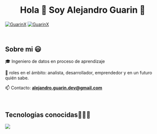 <h1 align="center">Hola 👋  Soy Alejandro Guarin 👋 </h1> 

<p align="left">
  <a href="/" target="blank"><img align="center" src="https://img.shields.io/badge/Linkedin-000000?style=for-the-badge&logo=linkedin&logoColor=blue" alt="GuarinX"/></a>
  <a href="https://www.instagram.com/dev.guarin/" target="blank"><img align="center" src="https://img.shields.io/badge/Instagram-000000?style=for-the-badge&logo=instagram&logoColor=dd2a7b" alt="GuarinX"  /></a>
  </p>
<br>
<h2>Sobre mi 😃</h2>
<!--Intro start-->

<p align="left">
🎓 Ingeniero de datos en proceso de aprendizaje

📝 roles en el ámbito: analista, desarrollador, emprendedor y en un futuro quién sabe.

📫 Contacto: **alejandro.guarin.dev@gmail.com**
<!--Intro end-->
  </p>
<br>

<h2 >Tecnologías conocidas👨🏻‍💻</h2>
<!--tech stack icons-->
<p>
  <a href="https://skillicons.dev">
    <img src="https://skillicons.dev/icons?i=py,gcp,mysql,git,github,vscode,powershell" />
  </a>
</p>

